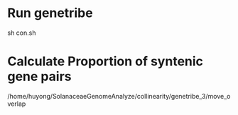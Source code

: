 # Run genetribe
sh con.sh

# Calculate Proportion of syntenic gene pairs 

/home/huyong/SolanaceaeGenomeAnalyze/collinearity/genetribe_3/move_overlap
